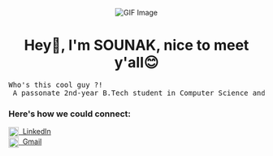 <p align="center">
  <img src="https://repository-images.githubusercontent.com/588181932/e36ec678-7984-4cdd-8e4c-a3932772ff8e" alt="GIF Image" />
</p>

<h1 align="center">Hey👋, I'm SOUNAK, nice to meet y'all😊</h1>
<pre align="left">
Who's this cool guy ?! <br> A passonate 2nd-year B.Tech student in Computer Science and Engineering (CSE) at Heritage Institute of Technology, Kolkata.
</pre>

<h3 align="left">Here's how we could connect:</h3>
<p align="left">
  <a href="https://www.linkedin.com/in/sounaknandi/" target="_blank">
    <img align="top" src="https://upload.wikimedia.org/wikipedia/commons/c/ca/LinkedIn_logo_initials.png" alt="LinkedIn" height="20" width="20" style="vertical-align: middle;" />
    <span style="text-decoration:none;">&nbsp;LinkedIn</span>
  </a>
<br>
  <a href="mailto:n.sounak9832@gmail.com" target="_blank">
    <img align="top" src="https://static.vecteezy.com/system/resources/previews/022/484/516/non_2x/google-mail-gmail-icon-logo-symbol-free-png.png" alt="Gmail" height="20" width="20" style="vertical-align: middle;" />
    <span style="text-decoration:none;">&nbsp;Gmail</span>
  </a>
</p>

